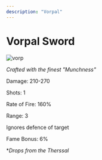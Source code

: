 ```yaml
---
description: "Vorpal"
---
```


# Vorpal Sword

![vorp](https://vwiki.valorserver.com/api/item/picture/vorpal%20sword)

<i>Crafted with the finest "Munchness"</i>

Damage: 210-270

Shots: 1

Rate of Fire: 160%

Range: 3

Ignores defence of target

Fame Bonus: 6%

**Drops from the Therssal*
